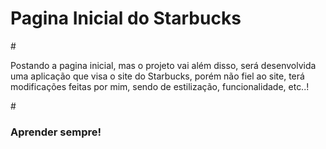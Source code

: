 <h1>Pagina Inicial do Starbucks</h1>
#
<p>Postando a pagina inicial, mas o projeto vai além disso, será desenvolvida uma aplicação que visa o site do Starbucks, porém não fiel ao site, terá modificações feitas por mim, sendo de estilização, funcionalidade, etc..! </p>
#
<h3>Aprender sempre!</h3>

